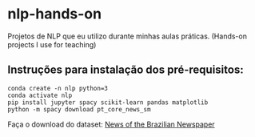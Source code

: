 # nlp-hands-on
Projetos de NLP que eu utilizo durante minhas aulas práticas. (Hands-on projects I use for teaching)

## Instruções para instalação dos pré-requisitos:

```
conda create -n nlp python=3
conda activate nlp
pip install jupyter spacy scikit-learn pandas matplotlib
python -m spacy download pt_core_news_sm
```
Faça o download do dataset: [News of the Brazilian Newspaper](https://www.kaggle.com/marlesson/news-of-the-site-folhauol/downloads/news-of-the-site-folhauol.zip/2)
